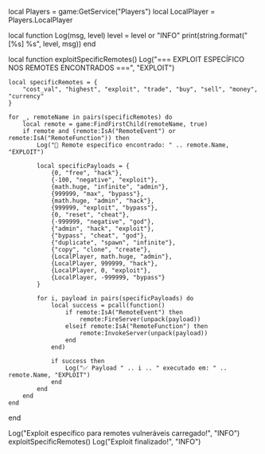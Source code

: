 local Players = game:GetService("Players")
local LocalPlayer = Players.LocalPlayer

local function Log(msg, level)
    level = level or "INFO"
    print(string.format("[%s] %s", level, msg))
end

local function exploitSpecificRemotes()
    Log("=== EXPLOIT ESPECÍFICO NOS REMOTES ENCONTRADOS ===", "EXPLOIT")
    
    local specificRemotes = {
        "cost_val", "highest", "exploit", "trade", "buy", "sell", "money", "currency"
    }
    
    for _, remoteName in pairs(specificRemotes) do
        local remote = game:FindFirstChild(remoteName, true)
        if remote and (remote:IsA("RemoteEvent") or remote:IsA("RemoteFunction")) then
            Log("🎯 Remote específico encontrado: " .. remote.Name, "EXPLOIT")
            
            local specificPayloads = {
                {0, "free", "hack"},
                {-100, "negative", "exploit"},
                {math.huge, "infinite", "admin"},
                {999999, "max", "bypass"},
                {math.huge, "admin", "hack"},
                {999999, "exploit", "bypass"},
                {0, "reset", "cheat"},
                {-999999, "negative", "god"},
                {"admin", "hack", "exploit"},
                {"bypass", "cheat", "god"},
                {"duplicate", "spawn", "infinite"},
                {"copy", "clone", "create"},
                {LocalPlayer, math.huge, "admin"},
                {LocalPlayer, 999999, "hack"},
                {LocalPlayer, 0, "exploit"},
                {LocalPlayer, -999999, "bypass"}
            }
            
            for i, payload in pairs(specificPayloads) do
                local success = pcall(function()
                    if remote:IsA("RemoteEvent") then
                        remote:FireServer(unpack(payload))
                    elseif remote:IsA("RemoteFunction") then
                        remote:InvokeServer(unpack(payload))
                    end
                end)
                
                if success then
                    Log("✅ Payload " .. i .. " executado em: " .. remote.Name, "EXPLOIT")
                end
            end
        end
    end
end

Log("Exploit específico para remotes vulneráveis carregado!", "INFO")
exploitSpecificRemotes()
Log("Exploit finalizado!", "INFO")